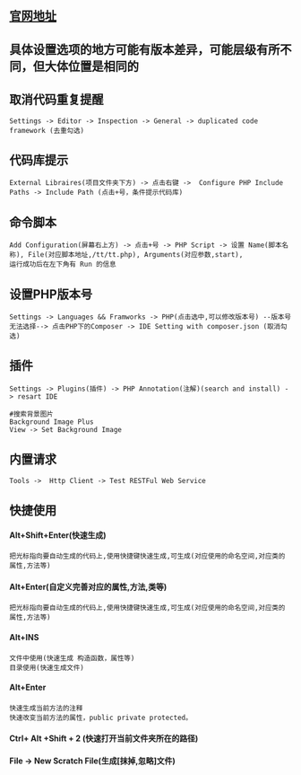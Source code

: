 ## [官网地址](https://www.jetbrains.com/help/phpstorm/quick-start-guide-phpstorm.html)

## 具体设置选项的地方可能有版本差异，可能层级有所不同，但大体位置是相同的

## 取消代码重复提醒
    Settings -> Editor -> Inspection -> General -> duplicated code framework (去重勾选)
    
## 代码库提示
    External Libraires(项目文件夹下方) -> 点击右键 ->  Configure PHP Include Paths -> Include Path (点击+号，条件提示代码库)
    
## 命令脚本 
    Add Configuration(屏幕右上方) -> 点击+号 -> PHP Script -> 设置 Name(脚本名称), File(对应脚本地址,/tt/tt.php), Arguments(对应参数,start),
    运行成功后在左下角有 Run 的信息
    
## 设置PHP版本号
    Settings -> Languages && Framworks -> PHP(点击选中,可以修改版本号) --版本号无法选择--> 点击PHP下的Composer -> IDE Setting with composer.json (取消勾选)
    
## 插件
    Settings -> Plugins(插件) -> PHP Annotation(注解)(search and install) -> resart IDE
    
    #搜索背景图片
    Background Image Plus
    View -> Set Background Image
    
## 内置请求
    Tools ->  Http Client -> Test RESTFul Web Service
    
## 快捷使用
    
#### Alt+Shift+Enter(快速生成)
    把光标指向要自动生成的代码上,使用快捷键快速生成,可生成(对应使用的命名空间,对应类的属性,方法等)  

#### Alt+Enter(自定义完善对应的属性,方法,类等)
    把光标指向要自动生成的代码上,使用快捷键快速生成,可生成(对应使用的命名空间,对应类的属性,方法等)

#### Alt+INS
    文件中使用(快速生成 构造函数，属性等)
    目录使用(快速生成文件)

#### Alt+Enter
    快速生成当前方法的注释      
    快速改变当前方法的属性，public private protected。
    
#### Ctrl+ Alt +Shift + 2 (快速打开当前文件夹所在的路径)

#### File -> New Scratch File(生成[抹掉,忽略]文件)